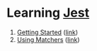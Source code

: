 # Learning [Jest](https://jestjs.io/)

1. [Getting Started](./getting-started/) ([link](https://jestjs.io/docs/getting-started))
2. [Using Matchers](./using-matchers/) ([link](https://jestjs.io/docs/using-matchers))